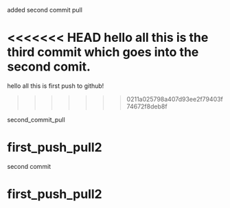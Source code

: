 
added second commit pull


<<<<<<< HEAD
hello all this is the third commit which goes into the second comit. 
=======

hello all this is first push to github!
>>>>>>> 0211a025798a407d93ee2f79403f74672f8deb8f






second_commit_pull
# first_push_pull2

second commit
# first_push_pull2



